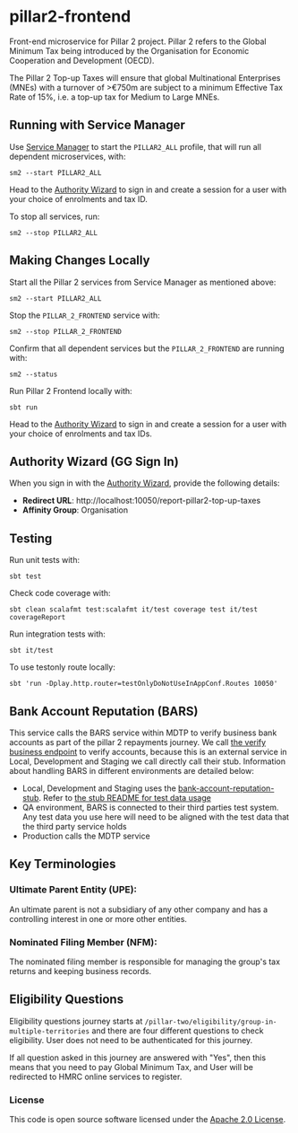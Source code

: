 # pillar2-frontend

Front-end microservice for Pillar 2 project. Pillar 2 refers to the Global Minimum Tax being introduced by the
Organisation for Economic Cooperation and Development (OECD).

The Pillar 2 Top-up Taxes will ensure that global Multinational Enterprises (MNEs) with a turnover of >€750m are
subject to a minimum Effective Tax Rate of 15%, i.e. a top-up tax for Medium to Large MNEs.

## Running with Service Manager

Use [Service Manager](https://github.com/hmrc/sm2) to start the `PILLAR2_ALL` profile, that will run all dependent
microservices, with:
```shell
sm2 --start PILLAR2_ALL
```

Head to the [Authority Wizard](http://localhost:9949/auth-login-stub/gg-sign-in) to sign in and create a session for a
user with your choice of enrolments and tax ID.

To stop all services, run:
```shell
sm2 --stop PILLAR2_ALL
```


## Making Changes Locally
Start all the Pillar 2 services from Service Manager as mentioned above:
```shell
sm2 --start PILLAR2_ALL
```

Stop the `PILLAR_2_FRONTEND` service with:
```shell
sm2 --stop PILLAR_2_FRONTEND
```

Confirm that all dependent services but the `PILLAR_2_FRONTEND` are running with:
```shell
sm2 --status
```

Run Pillar 2 Frontend locally with:
```shell
sbt run
```

Head to the [Authority Wizard](http://localhost:9949/auth-login-stub/gg-sign-in) to sign in and create a session for a
user with your choice of enrolments and tax IDs. 


## Authority Wizard (GG Sign In)
When you sign in with the [Authority Wizard](http://localhost:9949/auth-login-stub/gg-sign-in), provide the following details:

- **Redirect URL**: http://localhost:10050/report-pillar2-top-up-taxes
- **Affinity Group**: Organisation


## Testing

Run unit tests with:
```shell
sbt test
```

Check code coverage with:
```shell
sbt clean scalafmt test:scalafmt it/test coverage test it/test coverageReport
```

Run integration tests with:
```shell
sbt it/test
```

To use testonly route locally:
```shell
sbt 'run -Dplay.http.router=testOnlyDoNotUseInAppConf.Routes 10050'
```


## Bank Account Reputation (BARS)
This service calls the BARS service within MDTP to verify business bank accounts as part of the pillar 2 repayments
journey. We call [the verify business endpoint](https://github.com/hmrc/bank-account-reputation/blob/main/public/api/conf/1.0/docs/business/verify.md) to verify accounts, because this is an external service in Local,
Development and Staging we call directly call their stub. Information about handling BARS in different environments are
detailed below:
- Local, Development and Staging uses the [bank-account-reputation-stub](https://github.com/hmrc/bank-account-reputation-stub).
    Refer to [the stub README for test data usage](https://github.com/hmrc/bank-account-reputation-stub?tab=readme-ov-file#personal-account-test-data)
- QA environment, BARS is connected to their third parties test system. Any test data you use here will need to be
    aligned with the test data that the third party service holds
- Production calls the MDTP service


## Key Terminologies

### Ultimate Parent Entity (UPE):
An ultimate parent is not a subsidiary of any other company and has a controlling interest in one or more other entities.

### Nominated Filing Member (NFM):
The nominated filing member is responsible for managing the group's tax returns and keeping business records.


## Eligibility Questions

Eligibility questions journey starts at `/pillar-two/eligibility/group-in-multiple-territories` and there are four
different questions to check eligibility. User does not need to be authenticated for this journey.

If all question asked in this journey are answered with "Yes", then this means that you need to pay Global Minimum Tax,
and User will be redirected to HMRC online services to register.


### License

This code is open source software licensed under the [Apache 2.0 License]("http://www.apache.org/licenses/LICENSE-2.0.html").
